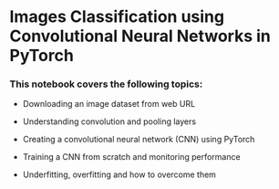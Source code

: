 # Images Classification using Convolutional Neural Networks in PyTorch


### This notebook covers the following topics:

* Downloading an image dataset from web URL

* Understanding convolution and pooling layers

* Creating a convolutional neural network (CNN) using PyTorch

* Training a CNN from scratch and monitoring performance

* Underfitting, overfitting and how to overcome them




